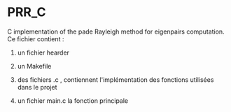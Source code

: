 # PRR_C
C implementation of the pade Rayleigh method for eigenpairs computation.
Ce fichier contient :
1) un fichier hearder 

2) un Makefile

3) des fichiers .c , contiennent l'implémentation des fonctions utilisées dans le projet

4) un fichier main.c la fonction principale

